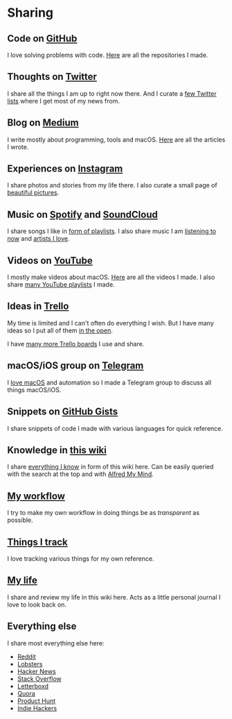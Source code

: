 # Sharing

## Code on [GitHub](https://github.com/nikitavoloboev)

I love solving problems with code. [Here](my-github.md) are all the repositories I made.

## Thoughts on [Twitter](https://twitter.com/nikitavoloboev)

I share all the things I am up to right now there. And I curate a [few Twitter lists](https://twitter.com/nikitavoloboev/lists) where I get most of my news from.

## Blog on [Medium](https://medium.com/@nikitavoloboev)

I write mostly about programming, tools and macOS. [Here](my-articles.md) are all the articles I wrote.

## Experiences on [Instagram](https://www.instagram.com/nikitavoloboev/)

I share photos and stories from my life there. I also curate a small page of [beautiful pictures](https://www.instagram.com/prettiways/).

## Music on [Spotify](https://open.spotify.com/user/nikitavoloboev) and [SoundCloud](https://soundcloud.com/nikitavoloboev)

I share songs I like in [form of playlists](../music/music-playlists.md). I also share music I am [listening to now](https://www.last.fm/user/playfullyExist) and [artists I love](../music/music-artists.md).

## Videos on [YouTube](https://www.youtube.com/channel/UCEKqrUfr_FMKIO9XSJS4vDw)

I mostly make videos about macOS. [Here](my-youtube.md) are all the videos I made. I also share [many YouTube playlists](https://www.youtube.com/channel/UCEKqrUfr_FMKIO9XSJS4vDw/playlists?view_as=subscriber) I made.

## Ideas in [Trello](https://trello.com/b/alB1ryRP)

My time is limited and I can't often do everything I wish. But I have many ideas so I put all of them [in the open](https://trello.com/b/alB1ryRP).

I have [many more Trello boards](my-trello.md) I use and share.

## macOS/iOS group on [Telegram](https://t.me/joinchat/BBKnQU4_rty6_942PFbPbw)

I [love macOS](https://github.com/nikitavoloboev/my-mac-os#readme) and automation so I made a Telegram group to discuss all things macOS/iOS.

## Snippets on [GitHub Gists](my-gists.md)

I share snippets of code I made with various languages for quick reference.

## Knowledge in [this wiki](../README.md)

I share [everything I know](everything-I-know.md) in form of this wiki here. Can be easily queried with the search at the top and with [Alfred My Mind](https://github.com/nikitavoloboev/alfred-my-mind#readme).

## [My workflow](my-workflow.md)

I try to make my own workflow in doing things be as _transparent_ as possible.

## [Things I track](tracking.md)

I love tracking various things for my own reference.

## [My life](../looking-back/looking-back.md)

I share and review my life in this wiki here. Acts as a little personal journal I love to look back on.

## Everything else

I share most everything else here:

- [Reddit](https://www.reddit.com/user/nikivi/)
- [Lobsters](https://lobste.rs/u/nikivi)
- [Hacker News](https://news.ycombinator.com/user?id=nikivi)
- [Stack Overflow](https://stackoverflow.com/users/3067664/nikita-voloboev?tab=profile)
- [Letterboxd](https://letterboxd.com/nikitavoloboev/)
- [Quora](https://www.quora.com/profile/Nikita-Voloboev)
- [Product Hunt](https://www.producthunt.com/@nikitavoloboev)
- [Indie Hackers](https://www.indiehackers.com/user/nikivi)
